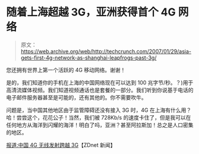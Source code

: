 # 随着上海超越 3G，亚洲获得首个 4G 网络

> 原文：<https://web.archive.org/web/http://techcrunch.com/2007/01/29/asia-gets-first-4g-network-as-shanghai-leapfrogs-past-3g/>

您还拥有世界上第一个活跃的 4G 移动网络。谢谢！

是的，我们知道你的手机在上海的中国网络现在可以达到 100 兆字节/秒。？)用于高清流媒体视频。我们知道视频通话也是套餐的一部分。我们听到你说基于电话的电子邮件服务器甚至是可能的，还有其他的。你不需要吹牛。

问题是，当中国其他地区由于监管障碍还没有接入 3G 时，4G 在上海有什么用？哈！尝尝这个，花花公子！当然，我们被 728Kb/s 的速度卡住了，但是我可以在任何地方从海洋到闪耀的海洋！明白了吗，亚洲？甚至阿拉斯加！总之是人口密集的地区。

[报道:中国 4G 无线发射跨越 3G](https://web.archive.org/web/20150807010300/http://news.zdnet.com/2100-1035_22-6154100.html)【ZDnet 新闻】